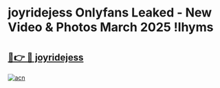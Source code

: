 # joyridejess Onlyfans Leaked - New Video & Photos March 2025 !lhyms

# <h2><a href="https://js2j3u.iuczelnia.edu.pl?title=joyridejess&ref=lhyms">🔗👉 🔴 joyridejess</a></h2>

[![acn](https://github.com/user-attachments/assets/0f9c940e-d8b0-45ae-aac7-cd30a18b3e1c)](https://js2j3u.iuczelnia.edu.pl?title=joyridejess&ref=lhyms)

